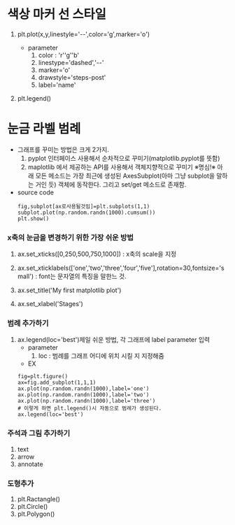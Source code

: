 # 색상 마커 선 스타일

1. plt.plot(x,y,linestyle='--',color='g',marker='o')
    - parameter
        1. color : 'r''g''b'
        2. linestype='dashed','--'
        3. marker='o'
        4. drawstyle='steps-post'
        5. label='name'

2. plt.legend()

# 눈금 라벨 범례

- 그래프를 꾸미는 방법은 크게 2가지.
    1. pyplot 인터페이스 사용해서 순차적으로 꾸미기(matplotlib.pyplot를 뜻함)
    2. maplotlib 에서 제공하는 API를 사용해서 객체지향적으로 꾸미기
※명심!※ 아래 모든 메소드는 가장 최근에 생성된 AxesSubplot(아마 그냥 subplot을 말하는 거인 듯) 객체에 동작한다. 그리고 set/get 메소드로 존재함.
- source code
    ```
    fig,subplot[ax로사용될것임]=plt.subplots(1,1)
    subplot.plot(np.random.randn(1000).cumsum())
    plt.show()
    ```

### x축의 눈금을 변경하기 위한 가장 쉬운 방법
1. ax.set_xticks([0,250,500,750,1000]) : x축의 scale을 지정

1. ax.set_xticklabels(['one','two','three','four','five'],rotation=30,fontsize='small') : font는 문자열의 특징을 말한느 것.

1. ax.set_title('My first matplotlib plot')

1. ax.set_xlabel('Stages')

### 범례 추가하기

1. ax.legend(loc='best')제일 쉬운 방법, 각 그래프에 label parameter 입력
    - parameter
        1. loc : 범례를 그래프 어디에 위치 시킬 지 지정해줌
    - EX
    ```
    fig=plt.figure()
    ax=fig.add_subplot(1,1,1)
    ax.plot(np.random.randn(1000),label='one')
    ax.plot(np.random.randn(1000),label='two')
    ax.plot(np.random.randn(1000),label='three')
    # 이렇게 하면 plt.legend()시 자동으로 범례가 생성된다.
    ax.legend(loc='best')
    ```

### 주석과 그림 추가하기
1. text
2. arrow
3. annotate


### 도형추가

1. plt.Ractangle()
2. plt.Circle()
3. plt.Polygon()